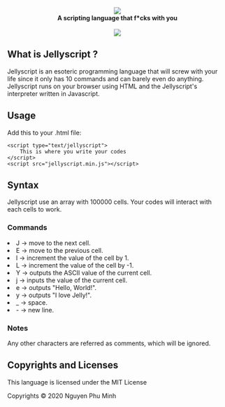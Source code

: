 <div align="center">
  <img src="assets/logo.png" />
  <br/>
  <b>A scripting language that f*cks with you</b>
  <br/>
  <br/>
  <a href="https://github.com/nguyenphuminh/Jellyscript/blob/master/LICENSE.md"><img src="https://img.shields.io/badge/license-MIT-orange.svg"/></a>
</div>

## What is Jellyscript ?
Jellyscript is an esoteric programming language that will screw with your life since it only has 10 commands and can barely even do anything. Jellyscript runs on your browser using HTML and the Jellyscript's interpreter written in Javascript.

## Usage 
Add this to your .html file:
	
	<script type="text/jellyscript">
		This is where you write your codes
	</script>
	<script src="jellyscript.min.js"></script>

## Syntax
Jellyscript use an array with 100000 cells. Your codes will interact with each cells to work.

### Commands
<li>J -> move to the next cell.</li>
<li>E -> move to the previous cell.</li>
<li>l -> increment the value of the cell by 1.</li>
<li>L -> increment the value of the cell by -1.</li>
<li>Y -> outputs the ASCII value of the current cell.</li>
<li>j -> inputs the value of the current cell.</li>
<li>e -> outputs "Hello, World!".</li>
<li>y -> outputs "I love Jelly!".</li>
<li>_ -> space.</li>
<li>- -> new line.</li>

### Notes 
Any other characters are referred as comments, which will be ignored.

## Copyrights and Licenses
This language is licensed under the MIT License 

Copyrights © 2020 Nguyen Phu Minh